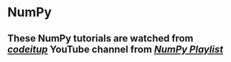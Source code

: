 # NumPy

## These NumPy tutorials are watched from [**_codeitup_**](https://www.youtube.com/channel/UCO0KFz5_gtZt-AfyIV2sAkw "Clike here to checkout his channel") YouTube channel from [**_NumPy Playlist_**](https://youtube.com/playlist?list=PLmRclvVt5Dtlgy6PordwKtiUr7fwjuhfz "Clike here to check out his Python 3 tutorials Playlist")

